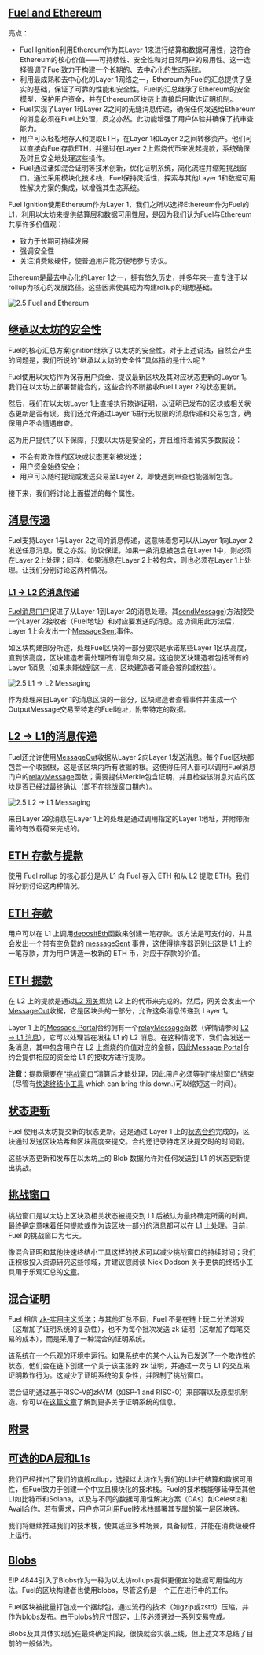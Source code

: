 ## [Fuel and Ethereum](https://docs.fuel.network/docs/fuel-book/the-architecture/fuel-and-ethereum/#fuel-and-ethereum)

亮点：

- Fuel Ignition利用Ethereum作为其Layer 1来进行结算和数据可用性，这符合Ethereum的核心价值——可持续性、安全性和对日常用户的易用性。这一选择强调了Fuel致力于构建一个长期的、去中心化的生态系统。
- 利用最成熟和去中心化的Layer 1网络之一，Ethereum为Fuel的汇总提供了坚实的基础，保证了可靠的性能和安全性。Fuel的汇总继承了Ethereum的安全模型，保护用户资金，并在Ethereum区块链上直接启用欺诈证明机制。
- Fuel实现了Layer 1和Layer 2之间的无缝消息传递，确保任何发送给Ethereum的消息必须在Fuel上处理，反之亦然。此功能增强了用户体验并确保了抗审查能力。
- 用户可以轻松地存入和提取ETH，在Layer 1和Layer 2之间转移资产。他们可以直接向Fuel存款ETH，并通过在Layer 2上燃烧代币来发起提款，系统确保及时且安全地处理这些操作。
- Fuel通过诸如混合证明等技术创新，优化证明系统，简化流程并缩短挑战窗口。通过采用模块化技术栈，Fuel保持灵活性，探索与其他Layer 1和数据可用性解决方案的集成，以增强其生态系统。

Fuel Ignition使用Ethereum作为Layer 1，我们之所以选择Ethereum作为Fuel的L1，利用以太坊来提供结算层和数据可用性层，是因为我们认为Fuel与Ethereum共享许多价值观：

- 致力于长期可持续发展
- 强调安全性
- 关注消费级硬件，使普通用户能方便地参与协议。

Ethereum是最去中心化的Layer 1之一，拥有悠久历史，并多年来一直专注于以rollup为核心的发展路径。这些因素使其成为构建rollup的理想基础。

![2.5 Fuel and Ethereum](https://raw.githubusercontent.com/FuelLabs/fuel-book/refs/heads/main/assets/2.5-fuel-and-ethereum-light.png)

## [继承以太坊的安全性](https://docs.fuel.network/docs/fuel-book/the-architecture/fuel-and-ethereum/#inheriting-ethereums-security)

Fuel的核心汇总方案Ignition继承了以太坊的安全性。对于上述说法，自然会产生的问题是，我们所说的“继承以太坊的安全性”具体指的是什么呢？

Fuel使用以太坊作为保存用户资金、提议最新区块及其对应状态更新的Layer 1。我们在以太坊上部署智能合约，这些合约不断接收Fuel Layer 2的状态更新。

然后，我们在以太坊Layer 1上直接执行欺诈证明，以证明已发布的区块或相关状态更新是否有误。我们还允许通过Layer 1进行无权限的消息传递和交易包含，确保用户不会遭遇审查。

这为用户提供了以下保障，只要以太坊是安全的，并且维持着诚实多数假设：

- 不会有欺诈性的区块或状态更新被发送；
- 用户资金始终安全；
- 用户可以随时提现或发送交易至Layer 2，即使遇到审查也能强制包含。

接下来，我们将讨论上面描述的每个属性。

## [消息传递](https://docs.fuel.network/docs/fuel-book/the-architecture/fuel-and-ethereum/#messaging)

Fuel支持Layer 1与Layer 2之间的消息传递，这意味着您可以从Layer 1向Layer 2发送任意消息，反之亦然。协议保证，如果一条消息被包含在Layer 1中，则必须在Layer 2上处理；同样，如果消息在Layer 2上被包含，则也必须在Layer 1上处理。让我们分别讨论这两种情况。

### [L1 → L2 的消息传递](https://docs.fuel.network/docs/fuel-book/the-architecture/fuel-and-ethereum/#l1--l2-messaging)

[Fuel消息门户](https://github.com/FuelLabs/fuel-bridge/blob/main/packages/solidity-contracts/contracts/fuelchain/FuelMessagePortal.sol)促进了从Layer 1到Layer 2的消息处理。其[sendMessage](https://github.com/FuelLabs/fuel-bridge/blob/6030a40ce9c58a533c09f73e837f85ab4784ef58/packages/solidity-contracts/contracts/fuelchain/FuelMessagePortal.sol#L250))方法接受一个Layer 2接收者（Fuel地址）和对应要发送的消息。成功调用此方法后，Layer 1上会发出一个[MessageSent](https://github.com/FuelLabs/fuel-bridge/blob/6030a40ce9c58a533c09f73e837f85ab4784ef58/packages/solidity-contracts/contracts/fuelchain/FuelMessagePortal.sol#L49)事件。

如区块构建部分所述，处理Fuel区块的一部分要求是承诺某些Layer 1区块高度，直到该高度，区块建造者需处理所有消息和交易。这迫使区块建造者包括所有的Layer 1消息（如果未能做到这一点，区块建造者可能会被削减权益）。

![2.5 L1 → L2 Messaging](https://raw.githubusercontent.com/FuelLabs/fuel-book/refs/heads/main/assets/2.5-l1-l2-messaging-light.png)

作为处理来自Layer 1的消息区块的一部分，区块建造者查看事件并生成一个OutputMessage交易至特定的Fuel地址，附带特定的数据。

## [L2 → L1的消息传递](https://docs.fuel.network/docs/fuel-book/the-architecture/fuel-and-ethereum/#l2--l1-messaging)

Fuel还允许使用[MessageOut](https://github.com/FuelLabs/fuel-specs/blob/master/src/abi/receipts.md#messageout-receipt)收据从Layer 2向Layer 1发送消息。每个Fuel区块都包含一个收据根，这是该区块内所有收据的根。这使得任何人都可以调用Fuel消息门户的[relayMessage](https://github.com/FuelLabs/fuel-bridge/blob/6030a40ce9c58a533c09f73e837f85ab4784ef58/packages/solidity-contracts/contracts/fuelchain/FuelMessagePortal.sol#L188)函数；需要提供Merkle包含证明，并且检查该消息对应的区块是否已经过最终确认（即不在挑战窗口期内）。

![2.5 L2 → L1 Messaging](https://raw.githubusercontent.com/FuelLabs/fuel-book/refs/heads/main/assets/2.5-l2-l1-messaging-light.png)

来自Layer 2的消息在Layer 1上的处理是通过调用指定的Layer 1地址，并附带所需的有效载荷来完成的。

## [ETH 存款与提款](https://docs.fuel.network/docs/fuel-book/the-architecture/fuel-and-ethereum/#eth-deposits-and-withdrawals)

使用 Fuel rollup 的核心部分是从 L1 向 Fuel 存入 ETH 和从 L2 提取 ETH。我们将分别讨论这两种情况。

## [ETH 存款](https://docs.fuel.network/docs/fuel-book/the-architecture/fuel-and-ethereum/#eth-deposits)

用户可以在 L1 上调用[depositEth](https://github.com/FuelLabs/fuel-bridge/blob/6030a40ce9c58a533c09f73e837f85ab4784ef58/packages/solidity-contracts/contracts/fuelchain/FuelMessagePortal.sol#L256)函数来创建一笔存款。该方法是可支付的，并且会发出一个带有空负载的 [messageSent](https://github.com/FuelLabs/fuel-bridge/blob/6030a40ce9c58a533c09f73e837f85ab4784ef58/packages/solidity-contracts/contracts/fuelchain/FuelMessagePortal.sol#L49) 事件，这使得排序器识别出这是 L1 上的一笔存款，并为用户铸造一枚新的 ETH 币，对应于存款的价值。

## [ETH 提款](https://docs.fuel.network/docs/fuel-book/the-architecture/fuel-and-ethereum/#eth-withdrawals)

在 L2 上的提款是通过[L2 网关](https://github.com/FuelLabs/fuel-bridge/blob/main/packages/fungible-token/bridge-fungible-token/implementation/src/main.sw#L147)燃烧 L2 上的代币来完成的。然后，网关会发出一个[MessageOut](https://docs.fuel.network/docs/specs/abi/receipts/#messageout-receipt)收据，它是区块头的一部分，允许这条消息传递到 Layer 1。

Layer 1 上的[Message Portal](https://github.com/FuelLabs/fuel-bridge/blob/de18552d4a23c6ec1477c6532732dbcdc05a8c16/packages/solidity-contracts/contracts/fuelchain/FuelMessagePortal.sol)合约拥有一个[relayMessage](https://github.com/FuelLabs/fuel-bridge/blob/de18552d4a23c6ec1477c6532732dbcdc05a8c16/packages/solidity-contracts/contracts/fuelchain/FuelMessagePortal.sol#L188)函数（详情请参阅 [L2 → L1 消息]()），它可以处理旨在发往 L1 的 L2 消息。在这种情况下，我们会发送一条消息，其中包含用户在 L2 上燃烧的价值对应的金额，因此[Message Portal](https://github.com/FuelLabs/fuel-bridge/blob/de18552d4a23c6ec1477c6532732dbcdc05a8c16/packages/solidity-contracts/contracts/fuelchain/FuelMessagePortal.sol)合约会提供相应的资金给 L1 的接收方进行提款。

**注意**：提款需要在“[挑战窗口](https://docs.fuel.network/docs/fuel-book/the-architecture/fuel-and-ethereum/#challenge-window)”清算后才能处理，因此用户必须等到“挑战窗口”结束（尽管有[快速终结小工具](http://ethresear.ch/t/why-wait-a-week-fast-finality-optimistic-rollups/18868) which can bring this down.)可以缩短这一时间）。

## [状态更新](https://docs.fuel.network/docs/fuel-book/the-architecture/fuel-and-ethereum/#state-updates)

Fuel 使用以太坊提交新的状态更新。这是通过 Layer 1 上的[状态合约](https://github.com/FuelLabs/fuel-bridge/blob/main/packages/solidity-contracts/contracts/fuelchain/FuelChainState.sol)完成的，区块通过发送区块哈希和区块高度来提交。合约还记录特定区块提交时的时间戳。

这些状态更新和发布在以太坊上的 Blob 数据允许对任何发送到 L1 的状态更新提出挑战。

## [挑战窗口](https://docs.fuel.network/docs/fuel-book/the-architecture/fuel-and-ethereum/#challenge-window)

挑战窗口是以太坊上区块及相关状态被提交到 L1 后被认为最终确定所需的时间。最终确定意味着任何提款或作为该区块一部分的消息都可以在 L1 上处理。目前，Fuel 的挑战窗口为七天。

像混合证明和其他快速终结小工具这样的技术可以减少挑战窗口的持续时间；我们正积极投入资源研究这些领域，并建议您阅读 Nick Dodson 关于更快的终结小工具用于乐观汇总的[文章](http://ethresear.ch/t/why-wait-a-week-fast-finality-optimistic-rollups/18868)。

## [混合证明](https://docs.fuel.network/docs/fuel-book/the-architecture/fuel-and-ethereum/#hybrid-proving)

Fuel 相信 [zk-实用主义哲学](https://docs.fuel.network/docs/fuel-book/why-fuel/the-fuel-way/#zk-pragmatism)；与其他汇总不同，Fuel 不是在链上玩二分法游戏（这增加了证明系统的复杂性），也不为每个批次发送 zk 证明（这增加了每笔交易的成本），而是采用了一种混合的证明系统。

该系统在一个乐观的环境中运行。如果系统中的某个人认为已发送了一个欺诈性的状态，他们会在链下创建一个关于该主张的 zk 证明，并通过一次与 L1 的交互来证明欺诈行为。这减少了证明系统的复杂性，并限制了挑战窗口。

混合证明通过基于RISC-V的zkVM（如SP-1 and RISC-0）来部署以及原型机制造。你可以在[这篇文章](https://fuel.mirror.xyz/gY0Clw114Ipnel1Bhrey9LCsxX94ly3I9yAfnSWYWTg)了解到更多关于证明系统的信息。

## [附录](https://docs.fuel.network/docs/fuel-book/the-architecture/fuel-and-ethereum/#appendix)

## [可选的DA层和L1s](https://docs.fuel.network/docs/fuel-book/the-architecture/fuel-and-ethereum/#alt-das-and-l1s)

我们已经推出了我们的旗舰rollup，选择以太坊作为我们的L1进行结算和数据可用性，但Fuel致力于创建一个中立且模块化的技术栈。Fuel的技术栈能够延伸至其他L1如比特币和Solana，以及与不同的数据可用性解决方案（DAs）如Celestia和Avail合作。若有需求，用户亦可利用Fuel技术栈部署其专属的第一层区块链。

我们将继续推进我们的技术栈，使其适应多种场景，具备韧性，并能在消费级硬件上运行。

## [Blobs](https://docs.fuel.network/docs/fuel-book/the-architecture/fuel-and-ethereum/#blobs)

EIP 4844引入了Blobs作为一种为以太坊rollups提供更便宜的数据可用性的方法。Fuel的区块构建者也使用blobs，尽管这仍是一个正在进行中的工作。

Fuel区块被批量打包成一个捆绑包，通过流行的技术（如gzip或zstd）压缩，并作为blobs发布。由于blobs的尺寸固定，上传必须通过一系列交易完成。

Blobs及其具体实现仍在最终确定阶段，很快就会实装上线，但上述文本总结了目前的一般做法。